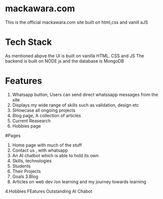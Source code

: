 # mackawara.com
This is the official mackawara.com site  built on html,css and vanill aJS
# Tech Stack
As mentioned abpve the UI is built on vanilla HTML. CSS and JS
The backend is built on NODE js and the database is MongoDB
# Features
1. Whatsapp button, Users can send direct whatssapp messages from the site
2. Displays my wide range of skills such as validation, design etc
3. SHowcase all ongoing projects
4. Blog page, A collection of articles
5. Current Reasearch
6. Hobbies page


#Pages
1. Home page with much of the stuff
 1. Contact us , with whatsapp
 2. An AI chatbot which is able to hold its own
 3. Skills, technologies
2. Students
  1. Their Projects
  2. Goals
3.Blog
  1. Articles on web dev /on learning and my journey towards learning

4.Hobbies
FEatures Outstanding
AI Chabot








